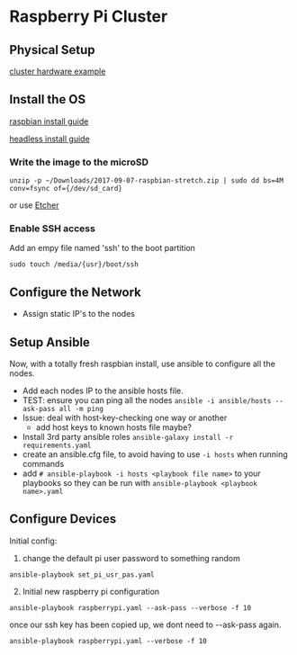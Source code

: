 # Raspberry Pi Cluster

## Physical Setup

[cluster hardware example](https://www.youtube.com/watch?v=KJKhRLKXr-Q)


## Install the OS

[raspbian install guide](https://www.raspberrypi.org/documentation/installation/installing-images/)

[headless install guide](https://www.raspberrypi.org/forums/viewtopic.php?t=74176)

### Write the image to the microSD
`unzip -p ~/Downloads/2017-09-07-raspbian-stretch.zip | sudo dd bs=4M conv=fsync of={/dev/sd_card}`

or use [Etcher](https://github.com/resin-io/etcher)

### Enable SSH access
Add an empy file named 'ssh' to the boot partition

`sudo touch /media/{usr}/boot/ssh`


## Configure the Network
- Assign static IP's to the nodes


## Setup Ansible
Now, with a totally fresh raspbian install, use ansible to configure all the nodes.
- Add each nodes IP to the ansible hosts file.
- TEST: ensure you can ping all the nodes `ansible -i ansible/hosts --ask-pass all -m ping`
- Issue: deal with host-key-checking one way or another
  - add host keys to known hosts file maybe?
- Install 3rd party ansible roles `ansible-galaxy install -r requirements.yaml`
- create an ansible.cfg file, to avoid having to use `-i hosts` when running commands
- add `# ansible-playbook -i hosts <playbook file name>` to your playbooks so they can be run with `ansible-playbook <playbook name>.yaml`

## Configure Devices
Initial config:
1. change the default pi user password to something random

`ansible-playbook set_pi_usr_pas.yaml`

2. Initial new raspberry pi configuration

`ansible-playbook raspberrypi.yaml --ask-pass --verbose -f 10`

once our ssh key has been copied up, we dont need to --ask-pass again.

`ansible-playbook raspberrypi.yaml --verbose -f 10`

